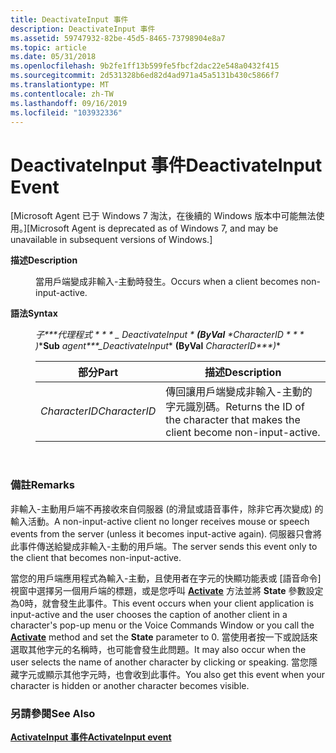 ```yaml
---
title: DeactivateInput 事件
description: DeactivateInput 事件
ms.assetid: 59747932-82be-45d5-8465-73798904e8a7
ms.topic: article
ms.date: 05/31/2018
ms.openlocfilehash: 9b2fe1ff13b599fe5fbcf2dac22e548a0432f415
ms.sourcegitcommit: 2d531328b6ed82d4ad971a45a5131b430c5866f7
ms.translationtype: MT
ms.contentlocale: zh-TW
ms.lasthandoff: 09/16/2019
ms.locfileid: "103932336"
---
```

# <a name="deactivateinput-event"></a><span data-ttu-id="35e39-103">DeactivateInput 事件</span><span class="sxs-lookup"><span data-stu-id="35e39-103">DeactivateInput Event</span></span>

<span data-ttu-id="35e39-104">\[Microsoft Agent 已于 Windows 7 淘汰，在後續的 Windows 版本中可能無法使用。\]</span><span class="sxs-lookup"><span data-stu-id="35e39-104">\[Microsoft Agent is deprecated as of Windows 7, and may be unavailable in subsequent versions of Windows.\]</span></span>

<dl> <dt>

<span data-ttu-id="35e39-105"><span id="Description"></span><span id="description"></span><span id="DESCRIPTION"></span>**描述**</span><span class="sxs-lookup"><span data-stu-id="35e39-105"><span id="Description"></span><span id="description"></span><span id="DESCRIPTION"></span>**Description**</span></span>
</dt> <dd>

<span data-ttu-id="35e39-106">當用戶端變成非輸入-主動時發生。</span><span class="sxs-lookup"><span data-stu-id="35e39-106">Occurs when a client becomes non-input-active.</span></span>

</dd> <dt>

<span data-ttu-id="35e39-107"><span id="Syntax"></span><span id="syntax"></span><span id="SYNTAX"></span>**語法**</span><span class="sxs-lookup"><span data-stu-id="35e39-107"><span id="Syntax"></span><span id="syntax"></span><span id="SYNTAX"></span>**Syntax**</span></span>
</dt> <dd>

<span data-ttu-id="35e39-108">**子\*\*\*代理程式 \* \* \* \_ DeactivateInput* \*  **(ByVal** *CharacterID \* \* \* )**</span><span class="sxs-lookup"><span data-stu-id="35e39-108">**Sub** *agent\*\*\*\_DeactivateInput*\* **(ByVal** *CharacterID\*\*\*)*\*</span></span>



| <span data-ttu-id="35e39-109">部分</span><span class="sxs-lookup"><span data-stu-id="35e39-109">Part</span></span>          | <span data-ttu-id="35e39-110">描述</span><span class="sxs-lookup"><span data-stu-id="35e39-110">Description</span></span>                                                                    |
|---------------|--------------------------------------------------------------------------------|
| <span data-ttu-id="35e39-111">*CharacterID*</span><span class="sxs-lookup"><span data-stu-id="35e39-111">*CharacterID*</span></span> | <span data-ttu-id="35e39-112">傳回讓用戶端變成非輸入-主動的字元識別碼。</span><span class="sxs-lookup"><span data-stu-id="35e39-112">Returns the ID of the character that makes the client become non-input-active.</span></span> |



 

</dd> </dl>

### <a name="remarks"></a><span data-ttu-id="35e39-113">備註</span><span class="sxs-lookup"><span data-stu-id="35e39-113">Remarks</span></span>

<span data-ttu-id="35e39-114">非輸入-主動用戶端不再接收來自伺服器 (的滑鼠或語音事件，除非它再次變成) 的輸入活動。</span><span class="sxs-lookup"><span data-stu-id="35e39-114">A non-input-active client no longer receives mouse or speech events from the server (unless it becomes input-active again).</span></span> <span data-ttu-id="35e39-115">伺服器只會將此事件傳送給變成非輸入-主動的用戶端。</span><span class="sxs-lookup"><span data-stu-id="35e39-115">The server sends this event only to the client that becomes non-input-active.</span></span>

<span data-ttu-id="35e39-116">當您的用戶端應用程式為輸入-主動，且使用者在字元的快顯功能表或 [語音命令] 視窗中選擇另一個用戶端的標題，或是您呼叫 [**Activate**](activate-method.md) 方法並將 **State** 參數設定為0時，就會發生此事件。</span><span class="sxs-lookup"><span data-stu-id="35e39-116">This event occurs when your client application is input-active and the user chooses the caption of another client in a character's pop-up menu or the Voice Commands Window or you call the [**Activate**](activate-method.md) method and set the **State** parameter to 0.</span></span> <span data-ttu-id="35e39-117">當使用者按一下或說話來選取其他字元的名稱時，也可能會發生此問題。</span><span class="sxs-lookup"><span data-stu-id="35e39-117">It may also occur when the user selects the name of another character by clicking or speaking.</span></span> <span data-ttu-id="35e39-118">當您隱藏字元或顯示其他字元時，也會收到此事件。</span><span class="sxs-lookup"><span data-stu-id="35e39-118">You also get this event when your character is hidden or another character becomes visible.</span></span>

### <a name="see-also"></a><span data-ttu-id="35e39-119">另請參閱</span><span class="sxs-lookup"><span data-stu-id="35e39-119">See Also</span></span>

[<span data-ttu-id="35e39-120">**ActivateInput 事件**</span><span class="sxs-lookup"><span data-stu-id="35e39-120">**ActivateInput event**</span></span>](activateinput-event.md)


 

 




